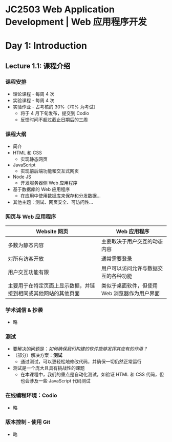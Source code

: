 # JC2503 Web Application Development | Web 应用程序开发  
# Day 1: Introduction  

## Lecture 1.1: 课程介绍  
### 课程安排  
- 理论课程 - 每周 4 次  
- 实验课程 - 每周 4 次  
- 实验作业 - 占考核的 30%（70% 为考试）
    - 将于 4 月下旬发布，提交到 Codio  
    - 反馈时间不超过截止日期后的三周  

### 课程大纲  
- 简介  
- HTML 和 CSS  
    - 实现静态网页  
- JavaScript  
    - 实现前后端功能和交互式网页  
- Node JS  
    - 开发服务器侧 Web 应用程序  
- 基于数据库的 Web 应用程序  
    - 在应用中使用数据库来保存和分发数据…  
- 其他主题：测试、网页安全、可访问性…  

### 网页与 Web 应用程序  
| Website 网页 | Web 应用程序 |
| --- | --- |
| 多数为静态内容 | 主要取决于用户交互的动态内容 |
| 对所有访客开放 | 通常需要登录 |
| 用户交互功能有限 | 用户可以访问允许与数据交互的各种功能 |
| 主要用于在特定页面上显示数据，并链接到相同或其他网站的其他页面 | 类似于桌面软件，但使用 Web 浏览器作为用户界面 |

### 学术诚信 & 抄袭  
- 略  

### 测试  
- 要解决的问题是：_如何确保我们构建的软件能够发挥其应有的作用？_  
- （部分）解决方案：**测试**  
    - 通过测试，可以更轻松地修改代码，并确保一切仍然正常运行  
- 测试是一个庞大且具有挑战性的课题  
    - 在本课程中，我们的重点是自动化测试，如验证 HTML 和 CSS 代码，但也会涉及一些 JavaScript 代码测试  

### 在线编程环境：Codio  
- 略  

### 版本控制 - 使用 Git  
- 略  